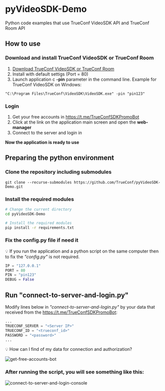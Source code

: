# pyVideoSDK-Demo
Python code examples that use TrueConf VideoSDK API and TrueConf Room API

## How to use

### Download and install TrueConf VideoSDK or TrueConf Room

   1. [Download TrueConf VideoSDK or TrueConf Room](https://github.com/TrueConf/pyVideoSDK/blob/main/download.md)
   1. Install with default settigs (Port = 80)
   1. Launch application c **-pin** parameter in the command line. Example for TrueConf VideoSDK on Windows:
   ```
   "C:\Program Files\TrueConf\VideoSDK\VideoSDK.exe" -pin "pin123"
   ```

### Login

   1. Get your free accounts in https://t.me/TrueConfSDKPromoBot
   1. Click at the link on the application main screen and open the **web-manager**
   1. Connect to the server and login in

**Now the application is ready to use**   

## Preparing the python environment

### Clone the repository including submodules

```
git clone --recurse-submodules https://github.com/TrueConf/pyVideoSDK-Demo.git
```

### Install the required modules

```bash
# Change the current directory
cd pyVideoSDK-Demo
```

```bash
# Install the required modules
pip install -r requirements.txt
```

### Fix the config.py file if need it

💡 If you run the application and a python script on the same computer then to fix the _"config.py"_ is not required.

```python
IP = "127.0.0.1"
PORT = 80
PIN = "pin123"
DEBUG = False
```

## Run "connect-to-server-and-login.py"

Modify lines below in _"connect-to-server-and-login.py"_ by your data that received from the https://t.me/TrueConfSDKPromoBot:

```python
...
TRUECONF_SERVER = "<Server IP>"
TRUECONF_ID = "<trueconf_id>"
PASSWORD = "<password>"
...
```

💡 How can I find of my data for connection and authorization?

![get-free-accounts-bot](https://user-images.githubusercontent.com/33928051/171378668-096026ee-356c-477e-95f4-2cac2fcf9679.png)

### After running the script, you will see something like this:

![connect-to-server-and-login-console](https://user-images.githubusercontent.com/33928051/171176897-5401a223-66af-4558-a151-15a46bddf189.png)



